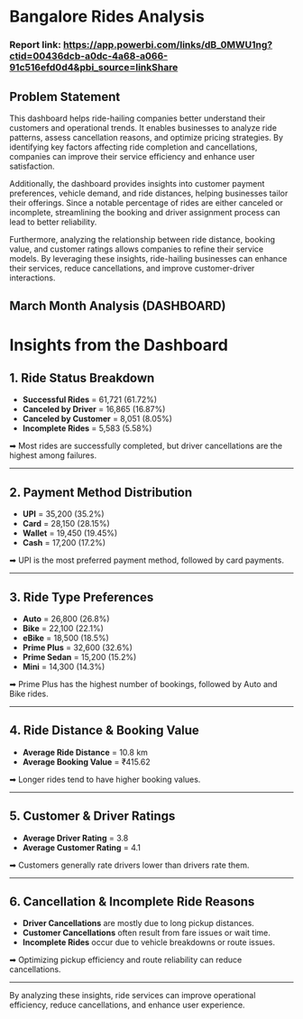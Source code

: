 # Bangalore Rides Analysis

### Report link: https://app.powerbi.com/links/dB_0MWU1ng?ctid=00436dcb-a0dc-4a68-a066-91c516efd0d4&pbi_source=linkShare

## Problem Statement
This dashboard helps ride-hailing companies better understand their customers and operational trends. It enables businesses to analyze ride patterns, assess cancellation reasons, and optimize pricing strategies. By identifying key factors affecting ride completion and cancellations, companies can improve their service efficiency and enhance user satisfaction.

Additionally, the dashboard provides insights into customer payment preferences, vehicle demand, and ride distances, helping businesses tailor their offerings. Since a notable percentage of rides are either canceled or incomplete, streamlining the booking and driver assignment process can lead to better reliability.

Furthermore, analyzing the relationship between ride distance, booking value, and customer ratings allows companies to refine their service models. By leveraging these insights, ride-hailing businesses can enhance their services, reduce cancellations, and improve customer-driver interactions.

## March Month Analysis (DASHBOARD)

# **Insights from the Dashboard**  


## 1. Ride Status Breakdown

- **Successful Rides** = 61,721 (61.72%)
- **Canceled by Driver** = 16,865 (16.87%)
- **Canceled by Customer** = 8,051 (8.05%)
- **Incomplete Rides** = 5,583 (5.58%)

➡ Most rides are successfully completed, but driver cancellations are the highest among failures.

---

## 2. Payment Method Distribution

- **UPI** = 35,200 (35.2%)
- **Card** = 28,150 (28.15%)
- **Wallet** = 19,450 (19.45%)
- **Cash** = 17,200 (17.2%)

➡ UPI is the most preferred payment method, followed by card payments.

---

## 3. Ride Type Preferences

- **Auto** = 26,800 (26.8%)
- **Bike** = 22,100 (22.1%)
- **eBike** = 18,500 (18.5%)
- **Prime Plus** = 32,600 (32.6%)
- **Prime Sedan** = 15,200 (15.2%)
- **Mini** = 14,300 (14.3%)

➡ Prime Plus has the highest number of bookings, followed by Auto and Bike rides.

---

## 4. Ride Distance & Booking Value

- **Average Ride Distance** = 10.8 km
- **Average Booking Value** = ₹415.62

➡ Longer rides tend to have higher booking values.

---

## 5. Customer & Driver Ratings

- **Average Driver Rating** = 3.8
- **Average Customer Rating** = 4.1

➡ Customers generally rate drivers lower than drivers rate them.

---

## 6. Cancellation & Incomplete Ride Reasons

- **Driver Cancellations** are mostly due to long pickup distances.
- **Customer Cancellations** often result from fare issues or wait time.
- **Incomplete Rides** occur due to vehicle breakdowns or route issues.

➡ Optimizing pickup efficiency and route reliability can reduce cancellations.

---

By analyzing these insights, ride services can improve operational efficiency, reduce cancellations, and enhance user experience.

